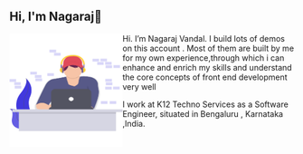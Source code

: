 ## Hi, I'm Nagaraj👋 

<img src="./Images/coder.svg" align="left" alt="Image That shows A guy Coding" width="200px" height="200px">
Hi. I’m Nagaraj Vandal. I build lots of demos on this account . Most of them are built by me for my own experience,through which i can enhance and enrich my skills
and understand the core concepts of front end development very well

I work at K12 Techno Services as a Software Engineer, situated in Bengaluru , Karnataka ,India.
